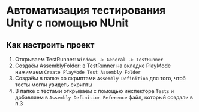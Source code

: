 # Автоматизация тестирования Unity с помощью NUnit


## Как настроить проект

1. Открываем TestRunner: `Windows -> General -> TestRunner`
2. Создаём AssemblyFolder: в TestRunner на вкладке PlayMode нажимаем `Create PlayMode Test Assembly Folder`
3. Создаём в папке со скриптами `Assembly Definition` для того, чтоб тесты могли увидеть скрипты
4. В папке с тестами открываем с помощью инспектора `Tests` и добавляем в `Assembly Definition Reference` файл, который создали в п.3

## 